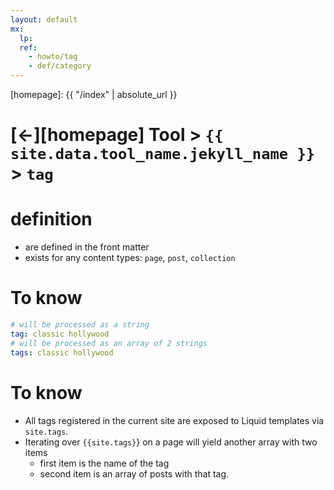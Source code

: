 ```yaml
---
layout: default
mx:
  lp:
  ref:
    - howto/tag
    - def/category
---
```



[//]: #(Reference)
[homepage]:   {{ "/index" | absolute_url }}

# [&larr;][homepage] Tool > `{{ site.data.tool_name.jekyll_name }}` > `tag`

# definition
- are defined in the front matter
- exists for any content types: `page`, `post`, `collection`

# To know
```yaml
# will be processed as a string
tag: classic hollywood
# will be processed as an array of 2 strings
tags: classic hollywood
```  

# To know
- All tags registered in the current site are exposed to Liquid templates via `site.tags`.
- Iterating over `{{site.tags}`} on a page will yield another array with two items
  - first item is the name of the tag
  - second item is an array of posts with that tag.